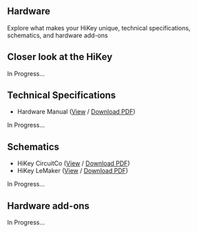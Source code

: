 ## Hardware

Explore what makes your HiKey unique, technical specifications, schematics, and hardware add-ons

## Closer look at the HiKey

In Progress...

## Technical Specifications

- Hardware Manual ([View](https://github.com/96boards/documentation/blob/master/hikey/HiKey_Hardware_User_Manual.pdf) / [Download PDF](https://github.com/96boards/documentation/raw/master/hikey/HiKey_Hardware_User_Manual.pdf))

In Progress...

## Schematics

- HiKey CircuitCo ([View](https://github.com/96boards/documentation/blob/master/hikey/HiKey_schematics_CircuitCo_version.pdf) / [Download PDF](https://github.com/96boards/documentation/raw/master/hikey/HiKey_schematics_CircuitCo_version.pdf))
- HiKey LeMaker ([View](https://github.com/96boards/documentation/blob/master/hikey/HiKey_schematics_lemaker_version.pdf) / [Download PDF](https://github.com/96boards/documentation/raw/master/hikey/HiKey_schematics_lemaker_version.pdf))

In Progress...

## Hardware add-ons

In Progress...

